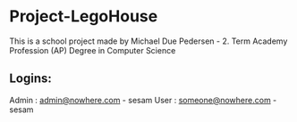 # Project-LegoHouse
This is a school project made by Michael Due Pedersen - 2. Term Academy Profession (AP) Degree in Computer Science

## Logins:
Admin : admin@nowhere.com - sesam
User : someone@nowhere.com - sesam
